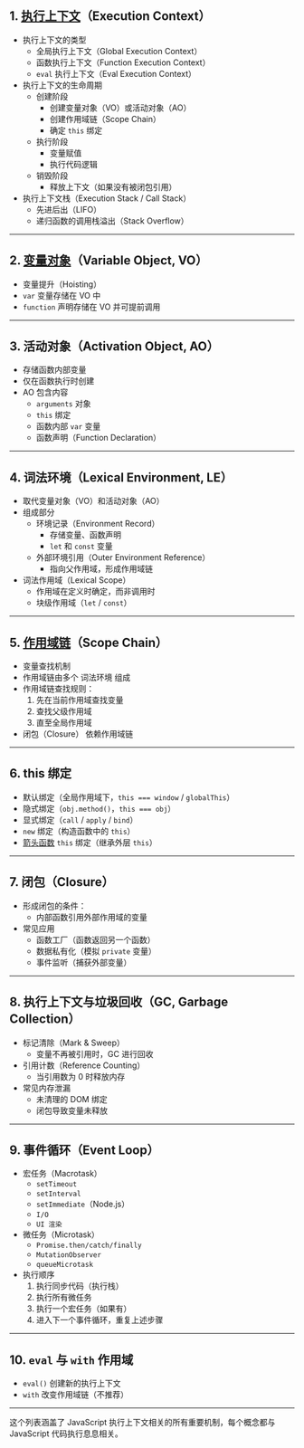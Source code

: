 ## 1. [执行上下文](执行上下文.md)（Execution Context）

- 执行上下文的类型
    - 全局执行上下文（Global Execution Context）
    - 函数执行上下文（Function Execution Context）
    - `eval` 执行上下文（Eval Execution Context）
- 执行上下文的生命周期
    - 创建阶段
        - 创建变量对象（VO）或活动对象（AO）
        - 创建作用域链（Scope Chain）
        - 确定 `this` 绑定
    - 执行阶段
        - 变量赋值
        - 执行代码逻辑
    - 销毁阶段
        - 释放上下文（如果没有被闭包引用）
- 执行上下文栈（Execution Stack / Call Stack）
    - 先进后出（LIFO）
    - 递归函数的调用栈溢出（Stack Overflow）

---

## 2. [变量对象](变量对象.md)（Variable Object, VO）

- 变量提升（Hoisting）
- `var` 变量存储在 VO 中
- `function` 声明存储在 VO 并可提前调用

---

## 3. 活动对象（Activation Object, AO）

- 存储函数内部变量
- 仅在函数执行时创建
- AO 包含内容
    - `arguments` 对象
    - `this` 绑定
    - 函数内部 `var` 变量
    - 函数声明（Function Declaration）

---

## 4. 词法环境（Lexical Environment, LE）

- 取代变量对象（VO）和活动对象（AO）
- 组成部分
    - 环境记录（Environment Record）
        - 存储变量、函数声明
        - `let` 和 `const` 变量
    - 外部环境引用（Outer Environment Reference）
        - 指向父作用域，形成作用域链
- 词法作用域（Lexical Scope）
    - 作用域在定义时确定，而非调用时
    - 块级作用域（`let` / `const`）

---

## 5. [作用域链](作用域链.md)（Scope Chain）

- 变量查找机制
- 作用域链由多个 词法环境 组成
- 作用域链查找规则：
    1. 先在当前作用域查找变量
    2. 查找父级作用域
    3. 直至全局作用域
- 闭包（Closure） 依赖作用域链

---

## 6. this 绑定

- 默认绑定（全局作用域下，`this === window` / `globalThis`）
- 隐式绑定（`obj.method()`，`this === obj`）
- 显式绑定（`call` / `apply` / `bind`）
- `new` 绑定（构造函数中的 `this`）
- [箭头函数](../../函数机制/箭头函数.md) `this` 绑定（继承外层 `this`）

---

## 7. 闭包（Closure）

- 形成闭包的条件：
    - 内部函数引用外部作用域的变量
- 常见应用
    - 函数工厂（函数返回另一个函数）
    - 数据私有化（模拟 `private` 变量）
    - 事件监听（捕获外部变量）

---

## 8. 执行上下文与垃圾回收（GC, Garbage Collection）

- 标记清除（Mark & Sweep）
    - 变量不再被引用时，GC 进行回收
- 引用计数（Reference Counting）
    - 当引用数为 0 时释放内存
- 常见内存泄漏
    - 未清理的 DOM 绑定
    - 闭包导致变量未释放

---

## 9. 事件循环（Event Loop）

- 宏任务（Macrotask）
    - `setTimeout`
    - `setInterval`
    - `setImmediate`（Node.js）
    - `I/O`
    - `UI 渲染`
- 微任务（Microtask）
    - `Promise.then/catch/finally`
    - `MutationObserver`
    - `queueMicrotask`
- 执行顺序
    1. 执行同步代码（执行栈）
    2. 执行所有微任务
    3. 执行一个宏任务（如果有）
    4. 进入下一个事件循环，重复上述步骤

---

## 10. `eval` 与 `with` 作用域

- `eval()` 创建新的执行上下文
- `with` 改变作用域链（不推荐）

---

这个列表涵盖了 JavaScript 执行上下文相关的所有重要机制，每个概念都与 JavaScript 代码执行息息相关。